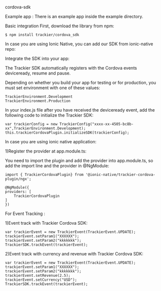 cordova-sdk

Example app :  There is an example app inside the example directory.

Basic integration First, download the library from npm:

    $ npm install trackier/cordova_sdk

In case you are using Ionic Native, you can add our SDK from ionic-native repo:

Integrate the SDK into your app:

The Trackier SDK automatically registers with the Cordova events deviceready, resume and pause.

Depending on whether you build your app for testing or for production, you must set environment with one of these values:

    TrackierEnvironment.Development
    TrackierEnvironment.Production

In your index.js file after you have received the deviceready event, add the following code to initialize the Trackier SDK:

    var trackierConfig = new TrackierConfig("xxxx-xx-4505-bc8b-xx",TrackierEnvironment.Development);
    this.trackierCordovaPlugin.initializeSDK(trackierConfig);


In case you are using ionic native application:

1)Register the provider at app.module.ts:

 You need to import the plugin and add the provider into app.module.ts, so add the import line and the provider in @NgModule:

    import { TrackierCordovaPlugin} from '@ionic-native/trackier-cordova-plugin/ngx';

    @NgModule({
    providers: [
        TrackierCordovaPlugin
    ]
    })


For Event Tracking :

1)Event track with Trackier Cordova SDK:

    var trackierEvent = new TrackierEvent(TrackierEvent.UPDATE);
    trackierEvent.setParam1("XXXXXX");
    trackierEvent.setParam2("kkkkkkk");
    TrackierSDK.trackEvent(trackierEvent);


2)Event track with currency and revenue with Trackier Cordova SDK:

    var trackierEvent = new TrackierEvent(TrackierEvent.UPDATE);
    trackierEvent.setParam1("XXXXXX");
    trackierEvent.setParam2("kkkkkkk");
    trackierEvent.setRevenue(2.5);
    trackierEvent.setCurrency("USD");
    TrackierSDK.trackEvent(trackierEvent);
    
